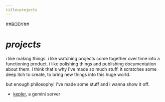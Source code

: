 ```yaml
---
title=projects
---
```

##BODY##

# *projects*

i like making things. i like watching projects come together over time into a functioning product. i like polishing things and publishing documentation about them. i think that's why i've made so much stuff. it scratches some deep itch to create, to bring new things into this huge world.

but enough philosophy! i've made some stuff and i wanna show it off.

- [kepler](kepler.html), a gemini server
